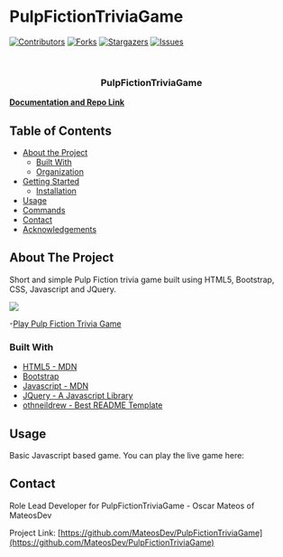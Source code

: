 
# PulpFictionTriviaGame

[![Contributors][contributors-shield]][contributors-url]
[![Forks][forks-shield]][forks-url]
[![Stargazers][stars-shield]][stars-url]
[![Issues][issues-shield]][issues-url]

<!-- PROJECT LOGO -->
<br />
<p align="center">
  <h3 align="center">PulpFictionTriviaGame</h3>
    <a href="https://github.com/MateosDev/PulpFictionTriviaGame"><strong>Documentation and Repo Link</strong></a>
    <br />
    
  </p>
</p>

<!-- TABLE OF CONTENTS -->

## Table of Contents

- [About the Project](#about-the-project)
  - [Built With](#built-with)
  - [Organization](#Organization)
- [Getting Started](#getting-started)
  - [Installation](#installation)
- [Usage](#usage)
- [Commands](#commands)
- [Contact](#contact)
- [Acknowledgements](#acknowledgements)

<!-- ABOUT THE PROJECT -->

## About The Project

Short and simple Pulp Fiction trivia game built using HTML5, Bootstrap, CSS, Javascript and JQuery. 

<img src="https://github.com/MateosDev/PulpFictionTriviaGame/blob/master/assets/images/TriviaGameMateosDev.png"/>

-[Play Pulp Fiction Trivia Game](https://mateosdev.github.io/PulpFictionTriviaGame/)

### Built With

- [HTML5 - MDN](https://developer.mozilla.org/en-US/docs/Web/Guide/HTML/HTML5)
- [Bootstrap](https://www.getbootstrap.com)
- [Javascript - MDN](https://developer.mozilla.org/en-US/docs/Web/JavaScript)
- [JQuery - A Javascript Library](https://api.jquery.com/)
- [othneildrew - Best README Template](https://github.com/othneildrew/Best-README-Template)





<!-- USAGE EXAMPLES -->

## Usage

Basic Javascript based game. You can play the live game here:



<!-- CONTACT -->

## Contact

Role Lead Developer for PulpFictionTriviaGame - Oscar Mateos of MateosDev

Project Link: [https://github.com/MateosDev/PulpFictionTriviaGame](https://github.com/MateosDev/PulpFictionTriviaGame)

<!-- MARKDOWN LINKS & IMAGES -->
<!-- https://www.markdownguide.org/basic-syntax/#reference-style-links -->

[contributors-shield]: https://img.shields.io/github/contributors/MateosDev/PulpFictionTriviaGame.svg?style=for-the-badge&logo=appveyor
[contributors-url]: https://github.com/MateosDev/PulpFictionTriviaGame/graphs/contributors
[forks-shield]: https://img.shields.io/github/forks/MateosDev/PulpFictionTriviaGame.svg?style=for-the-badge&logo=appveyor
[forks-url]: https://github.com/MateosDev/PulpFictionTriviaGame/network/members
[stars-shield]: https://img.shields.io/github/stars/MateosDev/PulpFictionTriviaGame.svg?style=for-the-badge&logo=appveyor
[stars-url]: https://github.com/MateosDev/PulpFictionTriviaGame/stargazers
[issues-shield]: https://img.shields.io/github/issues/MateosDev/PulpFictionTriviaGame.svg?style=for-the-badge&logo=appveyor
[issues-url]: https://github.com/MateosDev/PulpFictionTriviaGame/issues